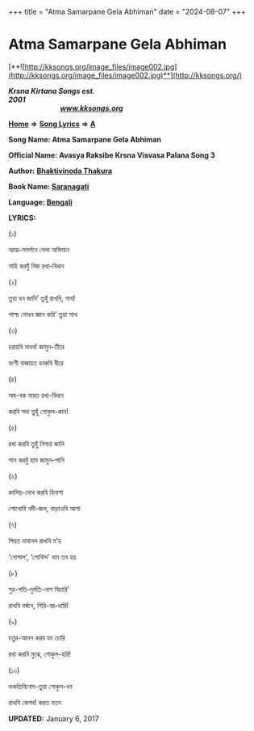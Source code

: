 +++
title = "Atma Samarpane Gela Abhiman"
date = "2024-08-07"
+++

# Atma Samarpane Gela Abhiman
[**![http://kksongs.org/image_files/image002.jpg](http://kksongs.org/image_files/image002.jpg)**](http://kksongs.org/)

**_Krsna Kirtana Songs est. 2001_**                                                                                                                                                 **_www.kksongs.org_**

**[Home](http://kksongs.org/)** **⇒** **[Song Lyrics](http://kksongs.org/lyrics.html)** **⇒** **[A](http://kksongs.org/songs/song_a.html)**

**Song Name: Atma Samarpane Gela Abhiman**

**Official Name: Avasya Raksibe Krsna Visvasa Palana Song 3**

**Author:** [**Bhaktivinoda Thakura**](http://kksongs.org/authors/list/bhaktivinoda.html)

**Book Name: [Saranagati](http://kksongs.org/authors/literature/saranagati.html)**

**Language: [Bengali](http://kksongs.org/language/list/bengali.html)**

**LYRICS:**

(১)

আত্ম\-সমর্পনে গেলা অভিমান

নাহি করবুঁ নিজ রখা\-বিধান

(২)

তুয়া ধন জানি’ তুহুঁ রাখবি, নাথ!

পাল্য় গোধন জ্ঞান করি’ তুয়া সাথ

(৩)

চরায়বি মাধব! জামুন\-তীরে

বংশী বাজায়ত ডাকবি ধীরে

(৪)

অঘ\-বক মারত রখা\-বিধান

করবি সদা তুহুঁ গোকুল\-কান!

(৫)

রখা করবি তুহুঁ নিশ্চয় জানি

পান করবুঁ হাম জামুন\-পানি

(৬)

কালিয়\-দোখ করবি বিনাশা

শোধোবি নদী\-জল, বাড়াওবি আশা

(৭)

পিয়ত দাবানল রাখবি ম’য়

‘গোপাল’, ‘গোবিন্দ’ নাম তব হয়

(৮)

সুর\-পতি\-দুর্মতি\-নাশ বিচারি’

রাখবি বর্ষনে, গিরি\-বর\-ধারি!

(৯)

চতুর\-আনন করব যব চোরি

রখা করবি মুঝে, গোকুল\-হরি!

(১০)

ভকতিবিনোদ\-তুয়া গোকুল\-ধন

রাখবি কেশব! করত যতন

**UPDATED:** January 6, 2017